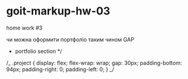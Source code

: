 # goit-markup-hw-03

home work #3

чи можна оформити портфоліо таким чином GAP

- portfolio section \*/

/_ .project { display: flex; flex-wrap: wrap; gap: 30px; padding-bottom: 94px; padding-right: 0;
padding-left: 0; } _/
